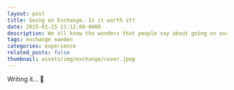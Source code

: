 ```yaml
---
layout: post
title: Going on Exchange. Is it worth it?
date: 2025-01-25 11:12:00-0400
description: We all know the wonders that people say about going on exchange. But is it really worth it? In this post, I share my experience and thoughts about going on exchange to Sweden for a year. Yes, you read that right, a year.
tags: exchange sweden
categories: experience
related_posts: false
thumbnail: assets/img/exchange/cover.jpeg
---
```


Writing it... 🚧